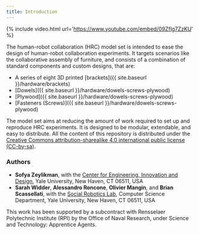 ```yaml
---
title: Introduction
---
```


{% include video.html url='https://www.youtube.com/embed/09Zflg7ZzKU' %}

The human-robot collaboration (HRC) model set is intended to ease the design of human-robot collaboration experiments.
It targets scenarios like the collaborative assembly of furniture, and consists of a combination of standard components and custom designs, that are:

 * A series of eight 3D printed [brackets]({{ site.baseurl }}/hardware/brackets)
 * [Dowels]({{ site.baseurl }}/hardware/dowels-screws-plywood)
 * [Plywood]({{ site.baseurl }}/hardware/dowels-screws-plywood)
 * [Fasteners (Screws)]({{ site.baseurl }}/hardware/dowels-screws-plywood)

The model set aims at reducing the amount of work required to set up and reproduce HRC experiments.
It is designed to be modular, extendable, and easy to distribute. All the content of this repository is distributed under the [Creative Commons attribution-sharealike 4.0 international public license (CC-by-sa)](https://creativecommons.org/licenses/by-sa/4.0/legalcode).

### Authors
 * **Sofya Zeylikman**, with the [Center for Engineering, Innovation and Design](http://ceid.yale.edu/), Yale University, New Haven, CT 06511, USA
 * **Sarah Widder**, **Alessandro Roncone**, **Olivier Mangin**, and **Brian Scassellati**, with the [Social Robotics Lab](http://scazlab.yale.edu/), Computer Science Department, Yale University, New Haven, CT 06511, USA

This work has been supported by a subcontract with Rensselaer Polytechnic Institute (RPI) by the Office of Naval Research, under Science and Technology: Apprentice Agents.
